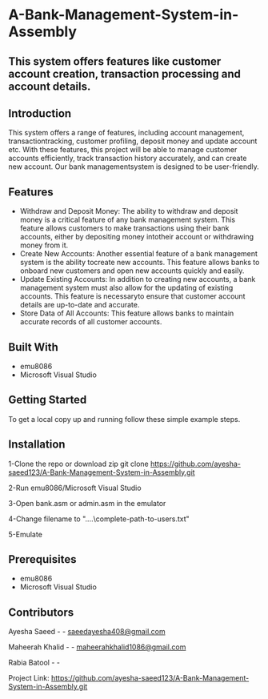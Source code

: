 # A-Bank-Management-System-in-Assembly
## This system offers features like customer account creation, transaction processing and account details. 

## Introduction
This system offers a range of features, including account management, transactiontracking, 
customer profiling, deposit money and update account etc. With these features, this project will 
be able to manage customer accounts efficiently, track transaction history accurately, and can 
create new account. Our bank managementsystem is designed to be user-friendly.

## Features
* Withdraw and Deposit Money:
The ability to withdraw and deposit money is a critical feature of any bank 
management system. This feature allows customers to make transactions using 
their bank accounts, either by depositing money intotheir account or withdrawing
money from it.
* Create New Accounts:
Another essential feature of a bank management system is the ability tocreate new 
accounts. This feature allows banks to onboard new customers and open new 
accounts quickly and easily.
* Update Existing Accounts:
In addition to creating new accounts, a bank management system must also allow for
the updating of existing accounts. This feature is necessaryto ensure that customer
account details are up-to-date and accurate.
* Store Data of All Accounts:
This feature allows banks to maintain accurate records of all customer accounts.

## Built With
* emu8086
* Microsoft Visual Studio

## Getting Started
To get a local copy up and running follow these simple example steps.

## Installation
1-Clone the repo or download zip
git clone https://github.com/ayesha-saeed123/A-Bank-Management-System-in-Assembly.git

2-Run emu8086/Microsoft Visual Studio

3-Open bank.asm or admin.asm in the emulator

4-Change filename to "..\..\complete-path-to-users.txt"

5-Emulate

## Prerequisites
* emu8086
* Microsoft Visual Studio

## Contributors
Ayesha Saeed    - - saeedayesha408@gmail.com

Maheerah Khalid - - maheerahkhalid1086@gmail.com 

Rabia Batool    - -

Project Link: https://github.com/ayesha-saeed123/A-Bank-Management-System-in-Assembly.git
